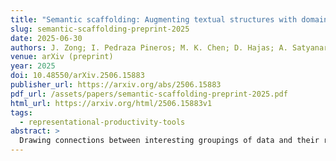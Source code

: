 ```yaml
---
title: "Semantic scaffolding: Augmenting textual structures with domain-specific groupings for accessible data exploration (Preprint)"
slug: semantic-scaffolding-preprint-2025
date: 2025-06-30
authors: J. Zong; I. Pedraza Pineros; M. K. Chen; D. Hajas; A. Satyanarayan
venue: arXiv (preprint)
year: 2025
doi: 10.48550/arXiv.2506.15883
publisher_url: https://arxiv.org/abs/2506.15883
pdf_url: /assets/papers/semantic-scaffolding-preprint-2025.pdf
html_url: https://arxiv.org/html/2506.15883v1
tags:
  - representational-productivity-tools
abstract: >
  Drawing connections between interesting groupings of data and their real-world meaning is an important, yet difficult, part of encountering a new dataset. A lay reader might see an interesting visual pattern in a chart but lack the domain expertise to explain its meaning. Or, a reader might be familiar with a real-world concept but struggle to express it in terms of a dataset’s fields. In response, we developed semantic scaffolding, a technique for using domain-specific information from large language models (LLMs) to identify, explain, and formalize semantically meaningful data groupings. We present groupings in two ways: as semantic bins, which segment a field into domain-specific intervals and categories; and data highlights, which annotate subsets of data records with their real-world meaning. We demonstrate and evaluate this technique in Olli, an accessible visualization tool that exemplifies tensions around explicitly defining groupings while respecting the agency of readers to conduct independent data exploration. We conducted a study with 15 blind and low-vision (BLV) users and found that readers used semantic scaffolds to quickly understand the meaning of the data, but were often also critically aware of its influence on their interpretation.
---
```

